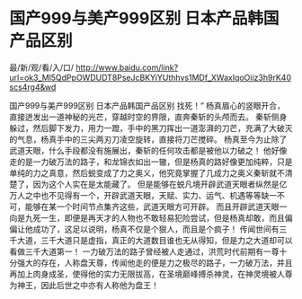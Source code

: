 # 国产999与美产999区别 日本产品韩国产品区别

最/新/观/看/入/口/ http://www.baidu.com/link?url=ok3_Ml5QdPpOWDUDT8PseJcBKYiYUthhvs1MDf_XWaxIqoOiiz3h9rK40scs4rg4&wd


国产999与美产999区别 日本产品韩国产品区别
找死！”
    杨真眉心的竖眼开合，直接迸发出一道神秘的光芒，穿越时空的界限，直奔秦斩的头颅而去。
    秦斩侧身躲过，然后脚下发力，用力一蹬，手中的黑刀挥出一道澎湃的刀芒，充满了大破灭的气息，杨真手中的三尖两刃刀凌空旋转，直接将刀芒搅碎。
    杨真至今为止除了武道天眼，什么手段都没有施展出，秦斩的任何攻击都是被他以力破之！
    他好像走的是一力破万法的路子，和龙锦衣如出一辙，但是杨真的路好像更加纯粹，只是单纯的力之真意，然后蜕变成了力之奥义，他究竟掌握了几成力之奥义秦斩就不清楚了，因为这个人实在是太能藏了。
    但是能够在蜕凡境开辟武道天眼者纵然是亿万人之中也不见得有一个，开辟武道天眼，天赋、实力、运气、机遇等等缺一不可，能够在某一个时间节点集齐这些，武道天眼方可开辟。
    而且开辟武道天眼一向是九死一生，即便是再天才的人物也不敢轻易犯险尝试，但是杨真却敢，而且偏偏让他成功了，这足以说明，杨真不仅是个狠人，而且是个疯子！
    传闻世间有三千大道，三千大道只是虚指，真正的大道数目谁也无从得知，但是力之大道却可以看做三千大道第一！
    一力破万法的路子曾经被人走通过，洪荒时代前期有一尊十分强大的存在，人称盘天尊，传闻他走的便是力之极尽的路子，一力破万法，并且再加上肉身成圣，使得他的实力无限拔高，在圣境巅峰搏杀神灵，在神灵境被人尊为神王，因此后世之中亦有人称他为盘王！
